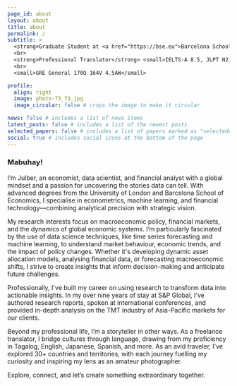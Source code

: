 ```yaml
---
page_id: about
layout: about
title: about
permalink: /
subtitle: >
  <strong>Graduate Student at <a href="https://bse.eu">Barcelona School of Economics</a> <small>Specialised Economic Analysis: Macroeconomic Policy and Financial Markets Programme</small>
  <br>
  <strong>Professional Translator</strong> <small>IELTS-A 8.5, JLPT N2, HSK 3, CPNL A2</small>
  <br>
  <small>GRE General 170Q 164V 4.5AW</small>

profile:
  align: right
  image: photo-73_73.jpg
  image_circular: false # crops the image to make it circular

news: false # includes a list of news items
latest_posts: false # includes a list of the newest posts
selected_papers: false # includes a list of papers marked as "selected={true}"
social: true # includes social icons at the bottom of the page
---
```


<h3>Mabuhay!</h3>

I’m Julber, an economist, data scientist, and financial analyst with a global mindset and a passion for uncovering the stories data can tell. With advanced degrees from the University of London and Barcelona School of Economics, I specialise in econometrics, machine learning, and financial technology—combining analytical precision with strategic vision.

My research interests focus on macroeconomic policy, financial markets, and the dynamics of global economic systems. I’m particularly fascinated by the use of data science techniques, like time series forecasting and machine learning, to understand market behaviour, economic trends, and the impact of policy changes. Whether it's developing dynamic asset allocation models, analysing financial data, or forecasting macroeconomic shifts, I strive to create insights that inform decision-making and anticipate future challenges.

Professionally, I've built my career on using research to transform data into actionable insights. In my over nine years of stay at S&P Global, I’ve authored research reports, spoken at international conferences, and provided in-depth analysis on the TMT industry of Asia-Pacific markets for our clients.

Beyond my professional life, I’m a storyteller in other ways. As a freelance translator, I bridge cultures through language, drawing from my proficiency in Tagalog, English, Japanese, Spanish, and more. As an avid traveler, I’ve explored 30+ countries and territories, with each journey fuelling my curiosity and inspiring my lens as an amateur photographer.

Explore, connect, and let’s create something extraordinary together.
